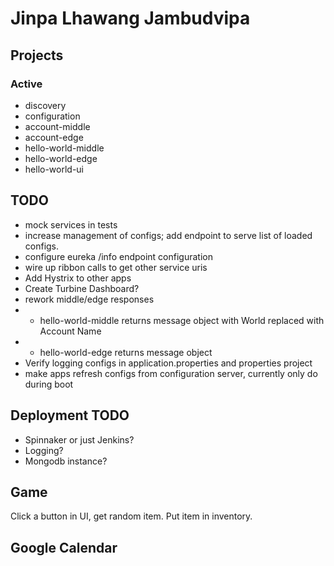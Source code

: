 # Jinpa Lhawang Jambudvipa

## Projects

### Active

* discovery
* configuration
* account-middle
* account-edge
* hello-world-middle
* hello-world-edge
* hello-world-ui

## TODO

* mock services in tests
* increase management of configs; add endpoint to serve list of loaded configs.
* configure eureka /info endpoint configuration
* wire up ribbon calls to get other service uris
* Add Hystrix to other apps
* Create Turbine Dashboard?
* rework middle/edge responses
* * hello-world-middle returns message object with World replaced with Account Name
* * hello-world-edge returns message object
* Verify logging configs in application.properties and properties project
* make apps refresh configs from configuration server, currently only do during boot

## Deployment TODO

* Spinnaker or just Jenkins?
* Logging?
* Mongodb instance?

## Game

Click a button in UI, get random item.
Put item in inventory.

## Google Calendar
